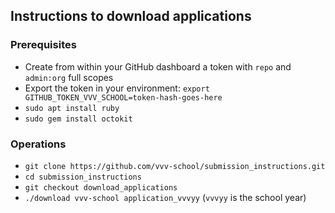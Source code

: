 ## Instructions to download applications

### Prerequisites

- Create from within your GitHub dashboard a token with `repo` and `admin:org` full scopes
- Export the token in your environment: `export GITHUB_TOKEN_VVV_SCHOOL=token-hash-goes-here`
- `sudo apt install ruby`
- `sudo gem install octokit`

### Operations

- `git clone https://github.com/vvv-school/submission_instructions.git`
- `cd submission_instructions`
- `git checkout download_applications`
- `./download vvv-school application_vvvyy` (`vvvyy` is the school year)
